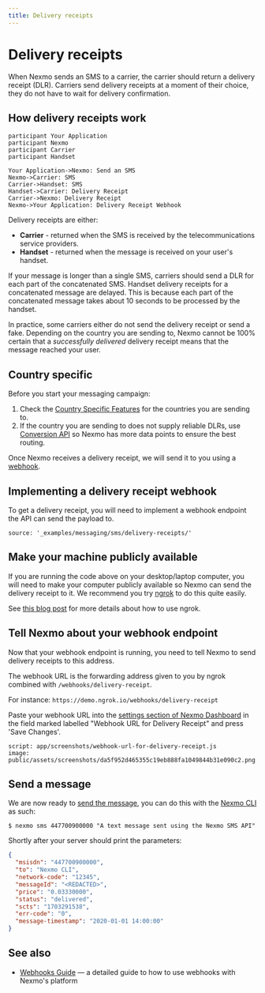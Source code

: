 ```yaml
---
title: Delivery receipts
---
```


# Delivery receipts

When Nexmo sends an SMS to a carrier, the carrier should return a delivery receipt (DLR). Carriers send delivery receipts at a moment of their choice, they do not have to wait for delivery confirmation.

## How delivery receipts work

```js_sequence_diagram
participant Your Application
participant Nexmo
participant Carrier
participant Handset

Your Application->Nexmo: Send an SMS
Nexmo->Carrier: SMS
Carrier->Handset: SMS
Handset->Carrier: Delivery Receipt
Carrier->Nexmo: Delivery Receipt
Nexmo->Your Application: Delivery Receipt Webhook
```

Delivery receipts are either:

* **Carrier** - returned when the SMS is received by the telecommunications service providers.
* **Handset** - returned when the message is received on your user's handset.

If your message is longer than a single SMS, carriers should send a DLR for each part of the concatenated SMS. Handset delivery receipts for a concatenated message are delayed. This is because each part of the concatenated message takes about 10 seconds to be processed by the handset.

In practice, some carriers either do not send the delivery receipt or send a fake. Depending on the country you are sending to, Nexmo cannot be 100% certain that a *successfully delivered* delivery receipt means that the message reached your user.

## Country specific

Before you start your messaging campaign:

1. Check the [Country Specific Features](/messaging/sms/guides/country-specific-features) for the countries you are sending to.
2. If the country you are sending to does not supply reliable DLRs, use [Conversion API](/messaging/conversion-api/overview) so Nexmo has more data points to ensure the best routing.

Once Nexmo receives a delivery receipt, we will send it to you using a [webhook](/concepts/guides/webhooks).

## Implementing a delivery receipt webhook

To get a delivery receipt, you will need to implement a webhook endpoint the API can send the payload to.

```tabbed_content
source: '_examples/messaging/sms/delivery-receipts/'
```

## Make your machine publicly available

If you are running the code above on your desktop/laptop computer, you will need to make your computer publicly available so Nexmo can send the delivery receipt to it. We recommend you try [ngrok](https://ngrok.com) to do this quite easily.

See [this blog post](https://www.nexmo.com/blog/2017/07/04/local-development-nexmo-ngrok-tunnel-dr/) for more details about how to use ngrok.

## Tell Nexmo about your webhook endpoint

Now that your webhook endpoint is running, you need to tell Nexmo to send delivery receipts to this address.

The webhook URL is the forwarding address given to you by ngrok combined with `/webhooks/delivery-receipt`.

For instance: `https://demo.ngrok.io/webhooks/delivery-receipt`

Paste your webhook URL into the [settings section of Nexmo Dashboard](https://dashboard.nexmo.com/settings)
in the field marked labelled "Webhook URL for Delivery Receipt" and press 'Save Changes'.

```screenshot
script: app/screenshots/webhook-url-for-delivery-receipt.js
image: public/assets/screenshots/da5f952d465355c19eb888fa1049844b31e090c2.png
```

## Send a message

We are now ready to [send the message](/messaging/sms/building-blocks/send-an-sms), you can do this with the [Nexmo CLI](/tools) as such:

```
$ nexmo sms 447700900000 "A text message sent using the Nexmo SMS API"
```

Shortly after your server should print the parameters:

```json
{
  "msisdn": "447700900000",
  "to": "Nexmo CLI",
  "network-code": "12345",
  "messageId": "<REDACTED>",
  "price": "0.03330000",
  "status": "delivered",
  "scts": "1703291538",
  "err-code": "0",
  "message-timestamp": "2020-01-01 14:00:00"
}
```

## See also

* [Webhooks Guide](/concepts/guides/webhooks) — a detailed guide to how to use webhooks with Nexmo's platform
